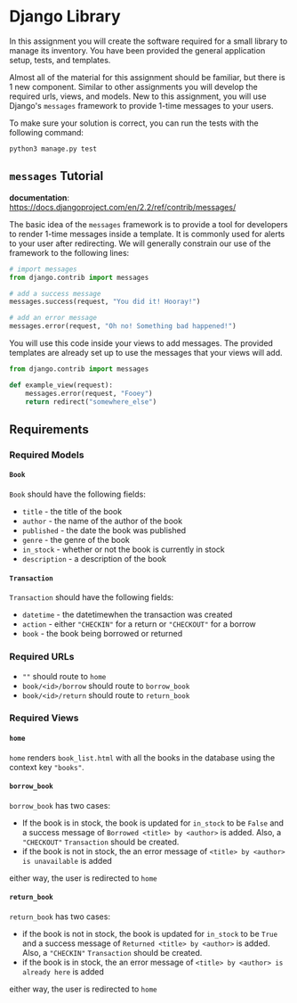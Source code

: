 # Django Library

In this assignment you will create the software required
for a small library to manage its inventory. You have been
provided the general application setup, tests, and templates.

Almost all of the material for this assignment should be familiar,
but there is 1 new component. Similar to other assignments
you will develop the required urls, views, and models.
New to this assignment, you will use Django's `messages`
framework to provide 1-time messages to your users.

To make sure your solution is correct, you can run the tests
with the following command:

`python3 manage.py test`

## `messages` Tutorial

**documentation**: https://docs.djangoproject.com/en/2.2/ref/contrib/messages/

The basic idea of the `messages` framework is to provide
a tool for developers to render 1-time messages inside
a template. It is commonly used for alerts to your user
after redirecting. We will generally constrain our use
of the framework to the following lines:

```python
# import messages
from django.contrib import messages

# add a success message
messages.success(request, "You did it! Hooray!")

# add an error message
messages.error(request, "Oh no! Something bad happened!")
```

You will use this code inside your views to add messages.
The provided templates are already set up to use the messages
that your views will add.

```python
from django.contrib import messages

def example_view(request):
    messages.error(request, "Fooey")
    return redirect("somewhere_else")
```

## Requirements

### Required Models

#### `Book`

`Book` should have the following fields:

- `title` - the title of the book
- `author` - the name of the author of the book
- `published` - the date the book was published
- `genre` - the genre of the book
- `in_stock` - whether or not the book is currently in stock
- `description` - a description of the book

#### `Transaction`

`Transaction` should have the following fields:

- `datetime` - the datetimewhen the transaction was created
- `action` - either `"CHECKIN"` for a return or `"CHECKOUT"` for a borrow
- `book` - the book being borrowed or returned

### Required URLs

- `""` should route to `home`
- `book/<id>/borrow` should route to `borrow_book`
- `book/<id>/return` should route to `return_book`

### Required Views

#### `home`

`home` renders `book_list.html` with all the books in the database
using the context key `"books"`.

#### `borrow_book`

`borrow_book` has two cases:

- If the book is in stock, the book is updated for `in_stock` to be
  `False` and a success message of `Borrowed <title> by <author>` is
  added. Also, a `"CHECKOUT"` `Transaction` should be created.
- if the book is not in stock, the an error message of
  `<title> by <author> is unavailable` is added

either way, the user is redirected to `home`

#### `return_book`

`return_book` has two cases:

- if the book is not in stock, the book is updated for `in_stock` to be
  `True` and a success message of `Returned <title> by <author>` is
  added. Also, a `"CHECKIN"` `Transaction` should be created.
- if the book is in stock, the an error message of
  `<title> by <author> is already here` is added

either way, the user is redirected to `home`
